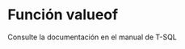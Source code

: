 ﻿---
FunctionName: "valueof"
FunctionType: "Crono"
Autogenerated: true
---

# Función  valueof

Consulte la documentación en el manual de T-SQL
